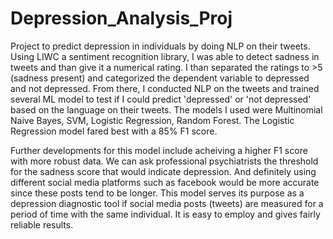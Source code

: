 # Depression_Analysis_Proj
Project to predict depression in individuals by doing NLP on their tweets. Using LIWC a sentiment recognition library, I was able to detect sadness in tweets and than give it a numerical rating. I than separated the ratings to >5 (sadness present) and categorized the dependent variable to depressed and not depressed. From there, I conducted NLP on the tweets and trained several ML model to test if I could predict 'depressed' or 'not depressed' based on the language on their tweets. The models I used were Multinomial Naive Bayes, SVM, Logistic Regression, Random Forest. The Logistic Regression model fared best with a 85% F1 score.

Further developments for this model include acheiving a higher F1 score with more robust data. We can ask professional psychiatrists the threshold for the sadness score that would indicate depression. And definitely using different social media platforms such as facebook would be more accurate since these posts tend to be longer. This model serves its purpose as a depression diagnostic tool if social media posts (tweets) are measured for a period of time with the same individual. It is easy to employ and gives fairly reliable results.  
